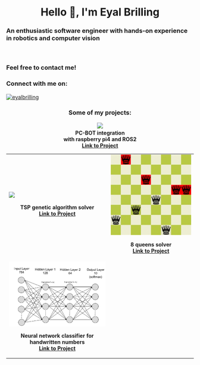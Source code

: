 <h1 align="center">Hello 👋, I'm Eyal Brilling</h1>
<h3 align="left">An enthusiastic software engineer with hands-on experience in robotics and computer vision</h3>
<h3>
<br>

Feel free to contact me!

<h3 align="left">Connect with me on:</h3>
<p align="left">
<a href="https://linkedin.com/in/eyalbrilling" 
target="_blank"><img align="center" src="https://raw.githubusercontent.com/rahuldkjain/github-profile-readme-generator/master/src/images/icons/Social/linked-in-alt.svg"
alt="eyalbrilling" height="30" width="40" /></a>
</p>

<h3 align="center">
Some of my projects:</h3>

<p align="center">
<img src="https://github.com/EyalBrilling/914-PC-BOT-integration-with-raspberry-pi-4-and-ROS2/blob/main/docs/videos/pcbot_wiggle_gif.gif?raw=true" width="50%"> 
<br>
<b>PC-BOT integration <br> with raspberry pi4 and ROS2
<br>
<a href="https://github.com/EyalBrilling/914-PC-BOT-integration-with-raspberry-pi-4-and-ROS2">Link to Project</a>
</p>

<table>
  <tr>
    <td><img src="https://github.com/EyalBrilling/Traveling-Salesman-Problem-Solver-And-Visualizer/blob/master/media/att48.gif?raw=true" width="350">
    <p align="center">
    TSP genetic algorithm solver
    <br>
    <a href="https://github.com/EyalBrilling/Traveling-Salesman-Problem-Solver-And-Visualizer">Link to Project</a>
    </p>
    </td>
    <td><img src="https://github.com/EyalBrilling/8-Queen-Problem-Genetic-Algorithm-and-Visualizer/blob/main/solution.gif?raw=true" width="300">
    <p align="center">
    8 queens solver
    <br>
    <a href="https://github.com/EyalBrilling/8-Queen-Problem-Genetic-Algorithm-and-Visualizer">Link to Project</a>
    </p>
    </td>
  </tr>
    <tr>
  <td> 
  <img src="https://github.com/EyalBrilling/Neural-network-implementation-for-the-MNIST-dataset/blob/master/NN_PNG/NN_PNG.png?raw=true" width="350">
    <p align="center">
    Neural network classifier for handwritten numbers
    <br>
    <a href="https://github.com/EyalBrilling/Neural-network-implementation-for-the-MNIST-dataset/tree/master">Link to Project</a>
    </p>
  </td>
  <td> </td>
  </tr>
 </table>

